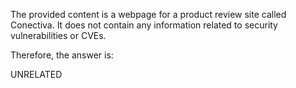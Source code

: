 The provided content is a webpage for a product review site called Conectiva. It does not contain any information related to security vulnerabilities or CVEs.

Therefore, the answer is:

UNRELATED